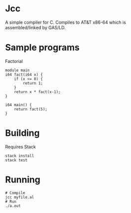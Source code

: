 # Jcc

A simple compiler for C. Compiles to AT&T x86-64 which is assembled/linked by GAS/LD.

# Sample programs

Factorial
```
module main
i64 fact(i64 x) {
    if (x <= 0) {
        return 1;
    }
    return x * fact(x-1);
}

i64 main() {
    return fact(5);
}
```


# Building

Requires Stack

```
stack install
stack test
```

# Running
```
# Compile
jcc myfile.al
# Run
./a.out
```
